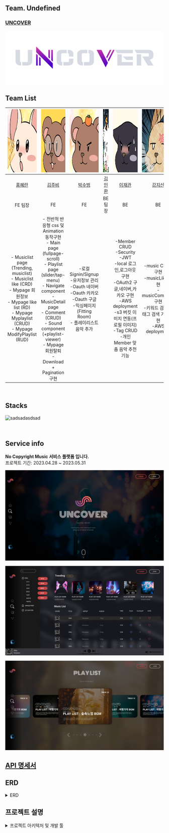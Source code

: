 ## Team. Undefined
### [UNCOVER](http://mainproject-uncover.s3-website.ap-northeast-2.amazonaws.com)
![uncover](./img/uncover_logo_02%20(1).png)

## Team List
|<img src="./img/rab.png"  width="200" height="200"/>|<img src="./img/4.png"  width="200" height="200"/>|<img src="./img/%EC%88%98%EB%B2%94%EC%9D%B4.png"  width="200" height="200"/>|<img src="./img/%EB%94%94%EB%AC%B4.jpg"  width="200" height="200"/>|<img src="./img/%EA%B2%80%EB%83%A5%EC%9D%B4.png"  width="200" height="200"/>|<img src="./img/%EB%8B%B4%EC%A7%80.png"  width="200" height="200"/>|
|:---:|:---:|:---:|:---:|:---:|:---:|
|[홍혜란](https://github.com/forhrever)|[김주비](https://github.com/mscojl24)|[박수범](https://github.com/parksubeom)|[김인환](https://github.com/Preasim)|[이재관](https://github.com/CordJG)|[강지산](https://github.com/hunm719)|
|FE 팀장|FE|FE|BE 팀장|BE|BE|
|- Musiclist page (Trending, musiclist) <br> - Musiclist like (CRD) <br> - Mypage 회원정보 <br> - Mypage like list (RD) <br> - Mypage Myplaylist (CRUD) <br> - Mypage ModifyPlaylist (RUD) |- 전반적 반응형 css 및 Animation 동작구현 <br>- Main page (fullpage-scroll) <br>- Playlist page (slider/tap-menu) <br>- Navigate component <br>- MusicDetail page <br>- Comment (CRUD) <br>- Sound component (+playlist-viewer) <br>- Mypage 회원탈퇴 <br>- Download + Pagination 구현 <br>| -로컬 Signin/Signup <br> -유저정보 관리 <br> -Oauth 네이버  <br> -Oauth 카카오  <br> -Oauth 구글 <br> -믹싱페이지(Fitting Room) <br> - 플레이리스트 음악 추가 | |-Member CRUD <br> -Security <br> -JWT <br> -local 로그인,로그아웃 구현 <br> -OAuth2 구글,네이버,카카오 구현 <br> -AWS deployment <br> -s3 버킷 이미지 연동(프로필 이미지) <br> -Tag CRUD <br> -개인 Member 맞춤 음악 추천 기능 | -music CRUD 구현 <br> -musicLike 구현 <br> -musicComment구현 <br> -키워드 검색 및 태그 검색 기능 구현 <br> -AWS deployment |

<br>

## Stacks

![sadsadasdsad](https://github.com/codestates-seb/seb43_main_017/assets/119921683/c3a84d84-cbfa-4015-aa3d-d8fb38705a7d)


<br>

## Service info

**No Copyright Music 서비스 플랫폼 입니다.** <br>
프로젝트 기간: 2023.04.28 ~ 2023.05.31

![un1.png](./img/un1.png)

![un2.png](./img/un2.png)

![un3.png](./img/un3.png)


## [API 명세서](https://documenter.getpostman.com/view/25524075/2s93eX1DP8#de8c1b63-20c9-40cf-ad48-514269974fb3)

## ERD

<details>
<summary>ERD</summary>
<div markdown="1">

<img src="./img/erd.png" alt="erdImg">

</div>
</details>

## 프로젝트 설명

<details>
 <summary>프로젝트 아키텍처 및 개발 툴</summary>
 
### Project Architecture
<img src="https://cdn.discordapp.com/attachments/1037945125998968864/1094890785595465738/https3A2F2Fs3-us-west-2.png">

### Deploy Tools
<img src="https://img1.daumcdn.net/thumb/R1280x0/?scode=mtistory2&fname=https%3A%2F%2Fblog.kakaocdn.net%2Fdn%2FbSfDDY%2Fbtr9dXHFiTn%2F6cyGvikwgOL8d5TRSQxTq0%2Fimg.png">
  
<br >
<div align="start">

<BR>
  <BR>
    <BR>
     </details>
